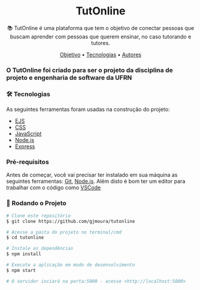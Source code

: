 <h1 align="center">TutOnline</h1>
<p align="center">📚 TutOnline é uma plataforma que tem o objetivo de conectar pessoas que buscam aprender com pessoas que querem ensinar, no caso tutorando e tutores.</p>

<p align="center">
 <a href="#objetivo">Objetivo</a> • 
 <a href="#tecnologias">Tecnologias</a> •
 <a href="#autor">Autores</a>
</p>

### O TutOnline foi criado para ser o projeto da disciplina de projeto e engenharia de software da UFRN

### 🛠 Tecnologias

As seguintes ferramentas foram usadas na construção do projeto:

- [EJS](https://ejs.co//)
- [CSS](https://www.w3schools.com/css/)
- [JavaScript](https://www.javascript.com/)
- [Node.js](https://nodejs.org/en/)
- [Express](https://expressjs.com/pt-br/)

### Pré-requisitos

Antes de começar, você vai precisar ter instalado em sua máquina as seguintes ferramentas:
[Git](https://git-scm.com), [Node.js](https://nodejs.org/en/). 
Além disto é bom ter um editor para trabalhar com o código como [VSCode](https://code.visualstudio.com/)

### 🎲 Rodando o Projeto

```bash
# Clone este repositório
$ git clone https://github.com/gjmoura/tutonline

# Acesse a pasta do projeto no terminal/cmd
$ cd tutonline

# Instale as dependências
$ npm install

# Execute a aplicação em modo de desenvolvimento
$ npm start

# O servidor inciará na porta:5000 - acesse <http://localhost:5000>
```
